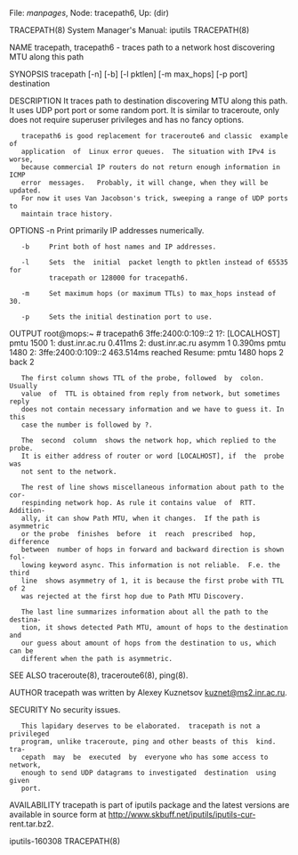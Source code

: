 File: *manpages*,  Node: tracepath6,  Up: (dir)

TRACEPATH(8)           System Manager's Manual: iputils           TRACEPATH(8)



NAME
       tracepath,  tracepath6  - traces path to a network host discovering MTU
       along this path

SYNOPSIS
       tracepath [-n] [-b] [-l pktlen] [-m max_hops] [-p port] destination


DESCRIPTION
       It traces path to destination discovering MTU along this path.  It uses
       UDP  port  port or some random port.  It is similar to traceroute, only
       does not require superuser privileges and has no fancy options.

       tracepath6 is good replacement for traceroute6 and classic  example  of
       application  of  Linux error queues.  The situation with IPv4 is worse,
       because commercial IP routers do not return enough information in  ICMP
       error  messages.   Probably, it will change, when they will be updated.
       For now it uses Van Jacobson's trick, sweeping a range of UDP ports  to
       maintain trace history.

OPTIONS
       -n     Print primarily IP addresses numerically.

       -b     Print both of host names and IP addresses.

       -l     Sets  the  initial  packet length to pktlen instead of 65535 for
              tracepath or 128000 for tracepath6.

       -m     Set maximum hops (or maximum TTLs) to max_hops instead of 30.

       -p     Sets the initial destination port to use.

OUTPUT
       root@mops:~ # tracepath6 3ffe:2400:0:109::2
        1?: [LOCALHOST]                              pmtu 1500
        1:  dust.inr.ac.ru                   0.411ms
        2:  dust.inr.ac.ru        asymm  1   0.390ms pmtu 1480
        2:  3ffe:2400:0:109::2               463.514ms reached
            Resume: pmtu 1480 hops 2 back 2

       The first column shows TTL of the probe, followed  by  colon.   Usually
       value  of  TTL is obtained from reply from network, but sometimes reply
       does not contain necessary information and we have to guess it. In this
       case the number is followed by ?.

       The  second  column  shows the network hop, which replied to the probe.
       It is either address of router or word [LOCALHOST], if  the  probe  was
       not sent to the network.

       The rest of line shows miscellaneous information about path to the cor‐
       respinding network hop. As rule it contains value  of  RTT.   Addition‐
       ally, it can show Path MTU, when it changes.  If the path is asymmetric
       or the probe  finishes  before  it  reach  prescribed  hop,  difference
       between  number of hops in forward and backward direction is shown fol‐
       lowing keyword async. This information is not reliable.  F.e. the third
       line  shows asymmetry of 1, it is because the first probe with TTL of 2
       was rejected at the first hop due to Path MTU Discovery.

       The last line summarizes information about all the path to the destina‐
       tion, it shows detected Path MTU, amount of hops to the destination and
       our guess about amount of hops from the destination to us, which can be
       different when the path is asymmetric.

SEE ALSO
       traceroute(8), traceroute6(8), ping(8).

AUTHOR
       tracepath was written by Alexey Kuznetsov <kuznet@ms2.inr.ac.ru>.

SECURITY
       No security issues.

       This lapidary deserves to be elaborated.  tracepath is not a privileged
       program, unlike traceroute, ping and other beasts of this  kind.   tra‐
       cepath  may  be  executed  by  everyone who has some access to network,
       enough to send UDP datagrams to investigated  destination  using  given
       port.

AVAILABILITY
       tracepath  is  part  of  iputils  package  and  the latest versions are
       available in source form at  http://www.skbuff.net/iputils/iputils-cur‐
       rent.tar.bz2.



iputils-160308                                                    TRACEPATH(8)
